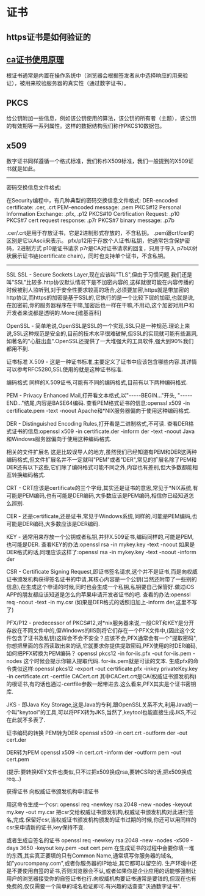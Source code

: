 # 证书

## https证书是如何验证的

## [ca证书使用原理](https://www.zhihu.com/question/24294477)
根证书通常是内置在操作系统中（浏览器会根据签发者从中选择响应的用来验证），被用来校验服务器的真实性（通过数字证书）。

## PKCS
给公钥附加一些信息，例如该公钥使用的算法，该公钥的所有者（主题），该公钥的有效期等一系列属性。这样的数据结构我们称作PKCS10数据包。

## x509
数字证书同样遵循一个格式标准，我们称作X509标准，我们一般提到的X509证书就是如此。

---

密码交换信息文件格式:

在Security编程中，有几种典型的密码交换信息文件格式:
DER-encoded certificate: .cer, .crt
PEM-encoded message: .pem
PKCS#12 Personal Information Exchange: .pfx, .p12
PKCS#10 Certification Request: .p10
PKCS#7 cert request response: .p7r
PKCS#7 binary message: .p7b

.cer/.crt是用于存放证书，它是2进制形式存放的，不含私钥。
.pem跟crt/cer的区别是它以Ascii来表示。
pfx/p12用于存放个人证书/私钥，他通常包含保护密码，2进制方式
p10是证书请求
p7r是CA对证书请求的回复，只用于导入
p7b以树状展示证书链(certificate chain)，同时也支持单个证书，不含私钥。

---

SSL
SSL - Secure Sockets Layer,现在应该叫"TLS",但由于习惯问题,我们还是叫"SSL"比较多.http协议默认情况下是不加密内容的,这样就很可能在内容传播的时候被别人监听到,对于安全性要求较高的场合,必须要加密,https就是带加密的http协议,而https的加密是基于SSL的,它执行的是一个比较下层的加密,也就是说,在加密前,你的服务器程序在干嘛,加密后也一样在干嘛,不用动,这个加密对用户和开发者来说都是透明的.More:[维基百科]

OpenSSL - 简单地说,OpenSSL是SSL的一个实现,SSL只是一种规范.理论上来说,SSL这种规范是安全的,目前的技术水平很难破解,但SSL的实现就可能有些漏洞,如著名的"心脏出血".OpenSSL还提供了一大堆强大的工具软件,强大到90%我们都用不到.

证书标准
X.509 - 这是一种证书标准,主要定义了证书中应该包含哪些内容.其详情可以参考RFC5280,SSL使用的就是这种证书标准.

编码格式
同样的X.509证书,可能有不同的编码格式,目前有以下两种编码格式.

PEM - Privacy Enhanced Mail,打开看文本格式,以"-----BEGIN..."开头, "-----END..."结尾,内容是BASE64编码.
查看PEM格式证书的信息:openssl x509 -in certificate.pem -text -noout
Apache和*NIX服务器偏向于使用这种编码格式.

DER - Distinguished Encoding Rules,打开看是二进制格式,不可读.
查看DER格式证书的信息:openssl x509 -in certificate.der -inform der -text -noout
Java和Windows服务器偏向于使用这种编码格式.

相关的文件扩展名
这是比较误导人的地方,虽然我们已经知道有PEM和DER这两种编码格式,但文件扩展名并不一定就叫"PEM"或者"DER",常见的扩展名除了PEM和DER还有以下这些,它们除了编码格式可能不同之外,内容也有差别,但大多数都能相互转换编码格式.

CRT - CRT应该是certificate的三个字母,其实还是证书的意思,常见于*NIX系统,有可能是PEM编码,也有可能是DER编码,大多数应该是PEM编码,相信你已经知道怎么辨别.

CER - 还是certificate,还是证书,常见于Windows系统,同样的,可能是PEM编码,也可能是DER编码,大多数应该是DER编码.

KEY - 通常用来存放一个公钥或者私钥,并非X.509证书,编码同样的,可能是PEM,也可能是DER.
查看KEY的办法:openssl rsa -in mykey.key -text -noout
如果是DER格式的话,同理应该这样了:openssl rsa -in mykey.key -text -noout -inform der

CSR - Certificate Signing Request,即证书签名请求,这个并不是证书,而是向权威证书颁发机构获得签名证书的申请,其核心内容是一个公钥(当然还附带了一些别的信息),在生成这个申请的时候,同时也会生成一个私钥,私钥要自己保管好.做过iOS APP的朋友都应该知道是怎么向苹果申请开发者证书的吧.
查看的办法:openssl req -noout -text -in my.csr (如果是DER格式的话照旧加上-inform der,这里不写了)

PFX/P12 - predecessor of PKCS#12,对*nix服务器来说,一般CRT和KEY是分开存放在不同文件中的,但Windows的IIS则将它们存在一个PFX文件中,(因此这个文件包含了证书及私钥)这样会不会不安全？应该不会,PFX通常会有一个"提取密码",你想把里面的东西读取出来的话,它就要求你提供提取密码,PFX使用的时DER编码,如何把PFX转换为PEM编码？
openssl pkcs12 -in for-iis.pfx -out for-iis.pem -nodes
这个时候会提示你输入提取代码. for-iis.pem就是可读的文本.
生成pfx的命令类似这样:openssl pkcs12 -export -out certificate.pfx -inkey privateKey.key -in certificate.crt -certfile CACert.crt
其中CACert.crt是CA(权威证书颁发机构)的根证书,有的话也通过-certfile参数一起带进去.这么看来,PFX其实是个证书密钥库.

JKS - 即Java Key Storage,这是Java的专利,跟OpenSSL关系不大,利用Java的一个叫"keytool"的工具,可以将PFX转为JKS,当然了,keytool也能直接生成JKS,不过在此就不多表了.

证书编码的转换
PEM转为DER openssl x509 -in cert.crt -outform der -out cert.der

DER转为PEM openssl x509 -in cert.crt -inform der -outform pem -out cert.pem

(提示:要转换KEY文件也类似,只不过把x509换成rsa,要转CSR的话,把x509换成req...)

获得证书
向权威证书颁发机构申请证书

用这命令生成一个csr: openssl req -newkey rsa:2048 -new -nodes -keyout my.key -out my.csr
把csr交给权威证书颁发机构,权威证书颁发机构对此进行签名,完成.保留好csr,当权威证书颁发机构颁发的证书过期的时候,你还可以用同样的csr来申请新的证书,key保持不变.

或者生成自签名的证书
openssl req -newkey rsa:2048 -new -nodes -x509 -days 3650 -keyout key.pem -out cert.pem
在生成证书的过程中会要你填一堆的东西,其实真正要填的只有Common Name,通常填写你服务器的域名,如"yourcompany.com",或者你服务器的IP地址,其它都可以留空的.
生产环境中还是不要使用自签的证书,否则浏览器会不认,或者如果你是企业应用的话能够强制让用户的浏览器接受你的自签证书也行.向权威机构要证书通常是要钱的,但现在也有免费的,仅仅需要一个简单的域名验证即可.有兴趣的话查查"沃通数字证书".